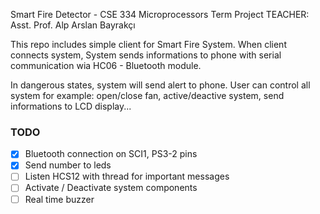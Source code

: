 Smart Fire Detector - CSE 334 Microprocessors Term Project
TEACHER: Asst. Prof. Alp Arslan Bayrakçı

This repo includes simple client for Smart Fire System. When client connects system, System sends informations to phone with serial communication wia HC06 - Bluetooth module. 

In dangerous states, system will send alert to phone. User can control all system for example: open/close fan, active/deactive system, send informations to LCD display...

### TODO
- [x] Bluetooth connection on SCI1, PS3-2 pins 
- [x] Send number to leds
- [ ] Listen HCS12 with thread for important messages
- [ ] Activate / Deactivate system components
- [ ] Real time buzzer
